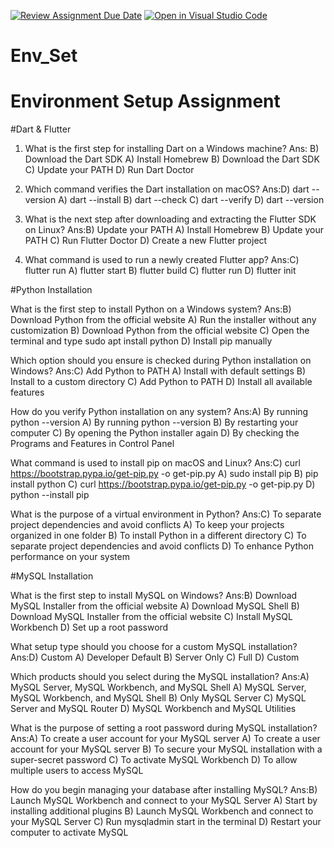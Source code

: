 [![Review Assignment Due Date](https://classroom.github.com/assets/deadline-readme-button-22041afd0340ce965d47ae6ef1cefeee28c7c493a6346c4f15d667ab976d596c.svg)](https://classroom.github.com/a/vnsr1XuU)
[![Open in Visual Studio Code](https://classroom.github.com/assets/open-in-vscode-2e0aaae1b6195c2367325f4f02e2d04e9abb55f0b24a779b69b11b9e10269abc.svg)](https://classroom.github.com/online_ide?assignment_repo_id=15655474&assignment_repo_type=AssignmentRepo)
# Env_Set

# Environment Setup Assignment

#Dart & Flutter

1. What is the first step for installing Dart on a Windows machine?
Ans: B) Download the Dart SDK
A) Install Homebrew 
B) Download the Dart SDK
C) Update your PATH
D) Run Dart Doctor


2. Which command verifies the Dart installation on macOS?
Ans:D) dart --version
A) dart --install
B) dart --check
C) dart --verify
D) dart --version


3. What is the next step after downloading and extracting the Flutter SDK on Linux?
Ans:B) Update your PATH
A) Install Homebrew
B) Update your PATH
C) Run Flutter Doctor
D) Create a new Flutter project


4. What command is used to run a newly created Flutter app?
Ans:C) flutter run
A) flutter start
B) flutter build
C) flutter run
D) flutter init


#Python Installation

What is the first step to install Python on a Windows system?
Ans:B) Download Python from the official website
A) Run the installer without any customization
B) Download Python from the official website
C) Open the terminal and type sudo apt install python
D) Install pip manually

Which option should you ensure is checked during Python installation on Windows?
Ans:C) Add Python to PATH
A) Install with default settings
B) Install to a custom directory
C) Add Python to PATH
D) Install all available features

How do you verify Python installation on any system?
Ans:A) By running python --version
A) By running python --version
B) By restarting your computer
C) By opening the Python installer again
D) By checking the Programs and Features in Control Panel

What command is used to install pip on macOS and Linux?
Ans:C) curl https://bootstrap.pypa.io/get-pip.py -o get-pip.py
A) sudo install pip
B) pip install python
C) curl https://bootstrap.pypa.io/get-pip.py -o get-pip.py
D) python --install pip

What is the purpose of a virtual environment in Python?
Ans:C) To separate project dependencies and avoid conflicts
A) To keep your projects organized in one folder
B) To install Python in a different directory
C) To separate project dependencies and avoid conflicts
D) To enhance Python performance on your system

#MySQL Installation

What is the first step to install MySQL on Windows?
Ans:B) Download MySQL Installer from the official website
A) Download MySQL Shell
B) Download MySQL Installer from the official website
C) Install MySQL Workbench
D) Set up a root password

What setup type should you choose for a custom MySQL installation?
Ans:D) Custom
A) Developer Default
B) Server Only
C) Full
D) Custom

Which products should you select during the MySQL installation?
Ans:A) MySQL Server, MySQL Workbench, and MySQL Shell
A) MySQL Server, MySQL Workbench, and MySQL Shell
B) Only MySQL Server
C) MySQL Server and MySQL Router
D) MySQL Workbench and MySQL Utilities

What is the purpose of setting a root password during MySQL installation?
Ans:A) To create a user account for your MySQL server
A) To create a user account for your MySQL server
B) To secure your MySQL installation with a super-secret password
C) To activate MySQL Workbench
D) To allow multiple users to access MySQL

How do you begin managing your database after installing MySQL?
Ans:B) Launch MySQL Workbench and connect to your MySQL Server
A) Start by installing additional plugins
B) Launch MySQL Workbench and connect to your MySQL Server
C) Run mysqladmin start in the terminal
D) Restart your computer to activate MySQL
